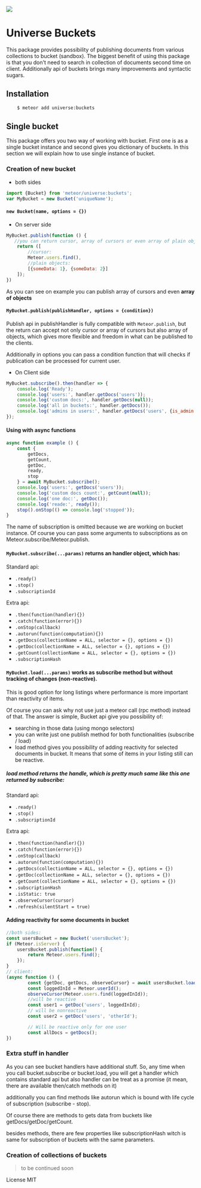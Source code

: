 <a href="http://unicms.io"><img src="http://unicms.io/banners/standalone.png" /></a>

# Universe Buckets
This package provides possibility of publishing documents
from various collections to bucket (sandbox).
The biggest benefit of using this package is that
you don't need to search in collection of documents
second time on client.
Additionally api of buckets brings many improvements and syntactic sugars.

## Installation
```sh
    $ meteor add universe:buckets
```
## Single bucket
This package offers you two way of working with bucket.
First one is as a single bucket instance and second gives you dictionary of buckets.
In this section we will explain how to use single instance of bucket.

### Creation of new bucket

- both sides

```js
import {Bucket} from 'meteor/universe:buckets';
var MyBucket = new Bucket('uniqueName');
```

#### `new Bucket(name, options = {})`


- On server side

```js
MyBucket.publish(function () {
   //you can return cursor, array of cursors or even array of plain objects
    return ([
        //cursor:
        Meteor.users.find(),
        //plain objects:
        [{someData: 1}, {someData: 2}]
    ]);
})
```
As you can see on example you can publish array of cursors and even **array of objects**

#### `MyBucket.publish(publishHandler, options = {condition})`

Publish api in publishHandler is fully compatible with `Meteor.publish`,
but the return can accept not only cursor or array of cursors but also array of objects,
which gives more flexible and freedom in what can be published to the clients.

Additionally in options you can pass a condition function that will checks if publication
can be processed for current user.


- On Client side

```js
MyBucket.subscribe().then(handler => {
    console.log('Ready');
    console.log('users:', handler.getDocs('users'));
    console.log('custom docs:', handler.getDocs(null));
    console.log('all in buckets:', handler.getDocs());
    console.log('admins in users:', handler.getDocs('users', {is_admin: true}, {limit:2}));
});
```


#### Using with async functions

```js
async function example () {
    const {
        getDocs,
        getCount,
        getDoc,
        ready,
        stop
    } = await MyBucket.subscribe();
    console.log('users:', getDocs('users'));
    console.log('custom docs count:', getCount(null));
    console.log('one doc:', getDoc());
    console.log('reade:', ready());
    stop().onStop(() => console.log('stopped'));
}
```

The name of subscription is omitted because we are working on bucket instance.
Of course you can pass some arguments to subscriptions as on Meteor.subscribe/Meteor.publish.


#### `MyBucket.subscribe(...params)` returns an handler object, which has:

Standard api:

- `.ready()`
- `.stop()`
- `.subscriptionId`

Extra api:

- `.then(function(handler){})`
- `.catch(function(error){})`
- `.onStop(callback)`
- `.autorun(function(computation){})`
- `.getDocs(collectionName = ALL, selector = {}, options = {})`
- `.getDoc(collectionName = ALL, selector = {}, options = {})`
- `.getCount(collectionName = ALL, selector = {}, options = {})`
- `.subscriptionHash`

#### `MyBucket.load(...params)` works as subscribe method but without tracking of changes (non-reactive).
This is good option for long listings where performance is more important than reactivity of items. 

Of course you can ask why not use just a meteor call (rpc method) instead of that.
The answer is simple, Bucket api give you possibility of:

- searching in those data (using mongo selectors)
- you can write just one publish method for both functionalities (subscribe / load)
- load method gives you possibility of adding reactivity for selected documents in bucket. It means that some of items in your listing still can be reactive. 

##### load method returns the handle, which is pretty much same like this one returned by subscribe:

Standard api:

- `.ready()`
- `.stop()`
- `.subscriptionId`

Extra api:

- `.then(function(handler){})`
- `.catch(function(error){})`
- `.onStop(callback)`
- `.autorun(function(computation){})`
- `.getDocs(collectionName = ALL, selector = {}, options = {})`
- `.getDoc(collectionName = ALL, selector = {}, options = {})`
- `.getCount(collectionName = ALL, selector = {}, options = {})`
- `.subscriptionHash`
- `.isStatic: true`
- `.observeCursor(cursor)`
- `.refresh(silentStart = true)`

#### Adding reactivity for some documents in bucket

```js
//both sides:
const usersBucket = new Bucket('usersBucket');
if (Meteor.isServer) {
    usersBucket.publish(function() {
        return Meteor.users.find();
    });
}
// client:
(async function () {
        const {getDoc, getDocs, observeCursor} = await usersBucket.load();
        const loggedInId = Meteor.userId();
        observeCursor(Meteor.users.find(loggedInId));
        //will be reactive
        const user1 = getDoc('users', loggedInId);
        // will be nonreactive
        const user2 = getDoc('users', 'otherId');

        // Will be reactive only for one user
        const allDocs = getDocs();
})
```


### Extra stuff in handler
As you can see bucket handlers have additional stuff.
So, any time when you call bucket.subscribe or bucket.load,
you will get a handler which contains standard api but also handler can be treat as a promise (it mean, there are available then/catch methods on it)

additionally you can find methods like autorun which is bound with life cycle of subscription (subscribe - stop).

Of course there are methods to gets data from buckets like getDocs/getDoc/getCount.

besides methods, there are few properties like subscriptionHash
witch is same for subscription of buckets with the same parameters. 


### Creation of collections of buckets
> to be continued soon

License MIT
